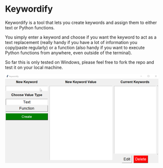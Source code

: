 # Keywordify

Keywordify is a tool that lets you create keywords and assign them to either text or Python functions.

You simply enter a keyword and choose if you want the keyword to act as a text replacement (really handy if you have a lot of information you copy/paste regularly) or a function (also handy if you want to execute Python functions from anywhere, even outside of the terminal).

So far this is only tested on Windows, please feel free to fork the repo and test it on your local machine.

![Keywordify UI](https://github.com/dibsonthis/Keywordify/blob/master/keywordify_ui.png)
